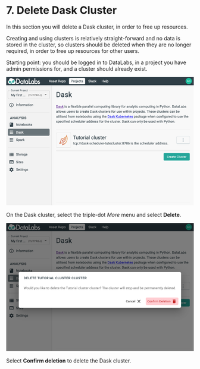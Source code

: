 # 7. Delete Dask Cluster

In this section you will delete a Dask cluster, in order to free up resources.

Creating and using clusters is relatively straight-forward
and no data is stored in the cluster,
so clusters should be deleted when they are no longer required,
in order to free up resources for other users.

Starting point: you should be logged in to DataLabs, in a project you have admin
permissions for, and a cluster should already exist.

![project dask page](../../img/project-dask-page-first-cluster.png "project dask page")

On the Dask cluster, select the triple-dot *More* menu and select **Delete**.

![project dask page](../../img/project-dask-page-delete-cluster.png "project dask page")

Select **Confirm deletion** to delete the Dask cluster.
